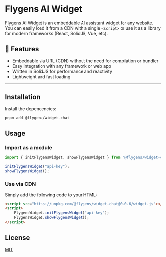 # Flygens AI Widget

Flygens AI Widget is an embeddable AI assistant widget for any website.\
You can easily load it from a CDN with a single `<script>` or use it as a library for modern frameworks (React, SolidJS, Vue, etc).

## 🚀 Features

- Embeddable via URL (CDN) without the need for compilation or bundler
- Easy integration with any framework or web app
- Written in SolidJS for performance and reactivity
- Lightweight and fast loading

---

## Installation

Install the dependencies:

```bash
pnpm add @flygens/widget-chat
```

## Usage

### Import as a module

```ts
import { initFlygensWidget, showFlygensWidget } from "@flygens/widget-chat";

initFlygensWidget("api-key");
showFlygensWidget();
```

### Use via CDN

Simply add the following code to your HTML:

```html
<script src="https://unpkg.com/@flygens/widget-chat@0.0.6/widget.js"></script>
<script>
    FlygensWidget.initFlygensWidget("api-key");
    FlygensWidget.showFlygensWidget();
</script>
```

## License

[MIT](./LICENSE)
